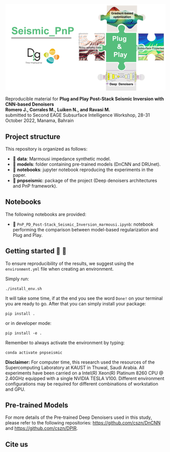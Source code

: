 ![LOGO](https://github.com/DIG-Kaust/Seismic_PnP/blob/main/PnP_logo.png)  

Reproducible material for **Plug and Play Post-Stack Seismic Inversion with CNN-based Denoisers \
Romero J., Corrales M., Luiken N., and Ravasi M.** \
submitted to Second EAGE Subsurface Intelligence Workshop, 28-31 October 2022, Manama, Bahrain


## Project structure 
This repository is organized as follows:

- :open_file_folder: **data**: Marmousi impedance synthetic model.
- :open_file_folder: **models**: folder containing pre-trained models (DnCNN and DRUnet).
- :open_file_folder: **notebooks**: jupyter notebook reproducing the experiments in the paper.
- :open_file_folder: **pnpseismic**: package of the project (Deep denoisers architectures and PnP framework).

## Notebooks 
The following notebooks are provided:

- :orange_book: ``PnP_PD_Post-Stack_Seismic_Inversion_marmousi.ipynb``: notebook performing the comparison between model-based regularization and Plug and Play.


## Getting started :space_invader: :robot:
To ensure reproducibility of the results, we suggest using the `environment.yml` file when creating an environment.

Simply run:
```
./install_env.sh
```
It will take some time, if at the end you see the word `Done!` on your terminal you are ready to go. After that you can simply install your package:
```
pip install .
```
or in developer mode:
```
pip install -e .
```
Remember to always activate the environment by typing:
```
conda activate pnpseismic
```
**Disclaimer:** For computer time, this research used the resources of the Supercomputing Laboratory at KAUST in Thuwal, Saudi Arabia. All experiments have been carried on a Intel(R) Xeon(R) Platinum 8260 CPU @ 2.40GHz equipped with a single NVIDIA TESLA V100. Different environment 
configurations may be required for different combinations of workstation and GPU.

## Pre-trained Models
For more details of the Pre-trained Deep Denoisers used in this study, please refer to the following repositories: https://github.com/cszn/DnCNN and https://github.com/cszn/DPIR.  


## Cite us 
